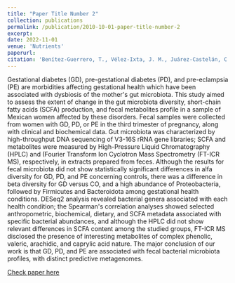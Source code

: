```yaml
---
title: "Paper Title Number 2"
collection: publications
permalink: /publication/2010-10-01-paper-title-number-2
excerpt: 
date: 2022-11-01
venue: 'Nutrients'
paperurl: 
citation: 'Benítez-Guerrero, T., Vélez-Ixta, J. M., Juárez-Castelán, C. J., Corona-Cervantes, K., Piña-Escobedo, A., Martínez-Corona, H., De Sales-Millán, A., Cruz-Narváez, Y., Gómez-Cruz, C. Y., Ramírez-Lozada, T., Acosta-Altamirano, G., Sierra-Martínez, M., Zárate-Segura, P. B., & García-Mena, J. (2022). Gut Microbiota Associated with Gestational Health Conditions in a Sample of Mexican Women. Nutrients, 14(22), 4818. https://doi.org/10.3390/nu14224818'
---
```

Gestational diabetes (GD), pre-gestational diabetes (PD), and pre-eclampsia (PE) are morbidities affecting gestational health which have been associated with dysbiosis of the mother's gut microbiota. This study aimed to assess the extent of change in the gut microbiota diversity, short-chain fatty acids (SCFA) production, and fecal metabolites profile in a sample of Mexican women affected by these disorders. Fecal samples were collected from women with GD, PD, or PE in the third trimester of pregnancy, along with clinical and biochemical data. Gut microbiota was characterized by high-throughput DNA sequencing of V3-16S rRNA gene libraries; SCFA and metabolites were measured by High-Pressure Liquid Chromatography (HPLC) and (Fourier Transform Ion Cyclotron Mass Spectrometry (FT-ICR MS), respectively, in extracts prepared from feces. Although the results for fecal microbiota did not show statistically significant differences in alfa diversity for GD, PD, and PE concerning controls, there was a difference in beta diversity for GD versus CO, and a high abundance of Proteobacteria, followed by Firmicutes and Bacteroidota among gestational health conditions. DESeq2 analysis revealed bacterial genera associated with each health condition; the Spearman's correlation analyses showed selected anthropometric, biochemical, dietary, and SCFA metadata associated with specific bacterial abundances, and although the HPLC did not show relevant differences in SCFA content among the studied groups, FT-ICR MS disclosed the presence of interesting metabolites of complex phenolic, valeric, arachidic, and caprylic acid nature. The major conclusion of our work is that GD, PD, and PE are associated with fecal bacterial microbiota profiles, with distinct predictive metagenomes. 

[Check paper here](https://pubmed.ncbi.nlm.nih.gov/36432504/)

